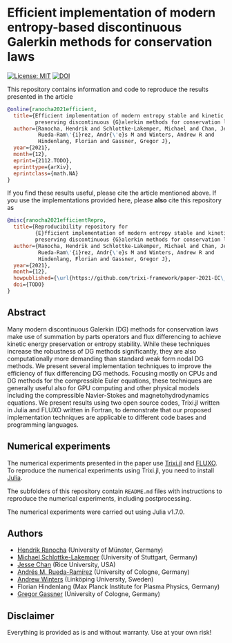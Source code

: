 # Efficient implementation of modern entropy-based discontinuous Galerkin methods for conservation laws

[![License: MIT](https://img.shields.io/badge/License-MIT-success.svg)](https://opensource.org/licenses/MIT)
[![DOI](https://zenodo.org/badge/DOI/TODO.svg)](https://doi.org/TODO)

This repository contains information and code to reproduce the results presented in the
article
```bibtex
@online{ranocha2021efficient,
  title={Efficient implementation of modern entropy stable and kinetic energy 
         preserving discontinuous {G}alerkin methods for conservation laws},
  author={Ranocha, Hendrik and Schlottke-Lakemper, Michael and Chan, Jesse and
          Rueda-Ram\'{i}rez, Andr{\'e}s M and Winters, Andrew R and
          Hindenlang, Florian and Gassner, Gregor J},
  year={2021},
  month={12},
  eprint={2112.TODO},
  eprinttype={arXiv},
  eprintclass={math.NA}
}
```

If you find these results useful, please cite the article mentioned above. If you
use the implementations provided here, please **also** cite this repository as
```bibtex
@misc{ranocha2021efficientRepro,
  title={Reproducibility repository for
         {E}fficient implementation of modern entropy stable and kinetic energy
         preserving discontinuous {G}alerkin methods for conservation laws},
  author={Ranocha, Hendrik and Schlottke-Lakemper, Michael and Chan, Jesse and
          Rueda-Ram\'{i}rez, Andr{\'e}s M and Winters, Andrew R and
          Hindenlang, Florian and Gassner, Gregor J},
  year={2021},
  month={12},
  howpublished={\url{https://github.com/trixi-framework/paper-2021-EC\_performance}},
  doi={TODO}
}
```


## Abstract

Many modern discontinuous Galerkin (DG) methods for conservation laws make use
of summation by parts operators and flux differencing to achieve kinetic energy
preservation or entropy stability. While these techniques increase the robustness
of DG methods significantly, they are also computationally more demanding than
standard weak form nodal DG methods. We present several implementation techniques
to improve the efficiency of flux differencing DG methods. Focusing mostly on CPUs
and DG methods for the compressible Euler equations,
these techniques are generally useful also for GPU computing and other physical
models including the compressible Navier-Stokes and magnetohydrodynamics equations.
We present results using two open source codes, Trixi.jl written in Julia and
FLUXO written in Fortran, to demonstrate that our proposed implementation
techniques are applicable to different code bases and programming languages.


## Numerical experiments

The numerical experiments presented in the paper use [Trixi.jl](https://github.com/trixi-framework/Trixi.jl)
and [FLUXO](https://gitlab.com/project-fluxo/fluxo).
To reproduce the numerical experiments using Trixi.jl, you need to install
[Julia](https://julialang.org/).

The subfolders of this repository contain `README.md` files with instructions
to reproduce the numerical experiments, including postprocessing.

The numerical experiments were carried out using Julia v1.7.0.


## Authors

- [Hendrik Ranocha](https://ranocha.de) (University of Münster, Germany)
- [Michael Schlottke-Lakemper](https://lakemper.eu) (University of Stuttgart, Germany)
- [Jesse Chan](https://jlchan.github.io) (Rice University, USA)
- [Andrés M. Rueda-Ramírez](https://www.mi.uni-koeln.de/NumSim/dr-andres-rueda-ramirez) (University of Cologne, Germany)
- [Andrew Winters](https://liu.se/en/employee/andwi94) (Linköping University, Sweden)
- Florian Hindenlang (Max Planck Institute for Plasma Physics, Germany)
- [Gregor Gassner](https://www.mi.uni-koeln.de/NumSim/gregor-gassner) (University of Cologne, Germany)


## Disclaimer

Everything is provided as is and without warranty. Use at your own risk!
